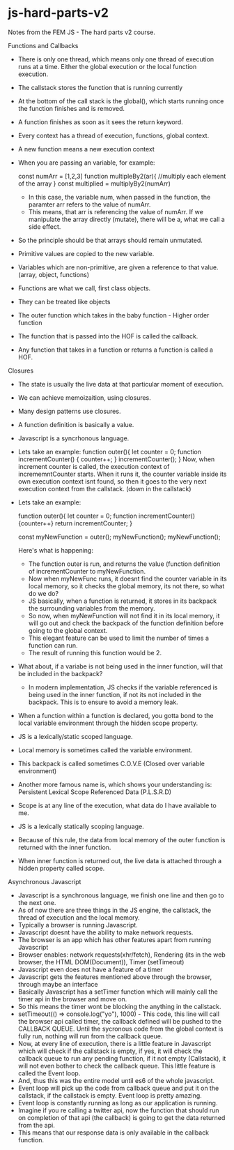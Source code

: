 # js-hard-parts-v2
Notes from the FEM JS - The hard parts v2 course.

Functions and Callbacks
- There is only one thread, which means only one thread of execution runs at a time. Either the global execution or the local function execution. 
- The callstack stores the function that is running currently
- At the bottom of the call stack is the global(), which starts running once the function finishes and is removed. 
- A function finishes as soon as it sees the return keyword. 
- Every context has a thread of execution, functions, global context.  
- A new function means a new execution context
- When you are passing an variable, for example:
  
  const numArr = [1,2,3]
  function multipleBy2(ar){
    //multiply each element of the array
  }
  const multiplied = multiplyBy2(numArr)
  
  - In this case, the variable num, when passed in the function, the paramter arr refers to the value of         numArr. 
  - This means, that arr is referencing the value of numArr. If we manipulate the array directly (mutate), 
    there will be a, what we call a side effect.
    
 - So the principle should be that arrays should remain unmutated. 
 - Primitive values are copied to the new variable.
 - Variables which are non-primitive, are given a reference to that value. (array, object, functions)
 - Functions are what we call, first class objects. 
 - They can be treated like objects
 -  The outer function which takes in the baby function - Higher order function 
 -  The function that is passed into the HOF is called the callback. 
 -  Any function that takes in a function or returns a function is called a HOF.

Closures
- The state is usually the live data at that particular moment of execution.
- We can achieve memoizaition, using closures. 
- Many design patterns use closures. 
- A function definition is basically a value. 
- Javascript is a syncrhonous language. 
- Lets take an example:
  function outer(){
    let counter = 0;
    function incrementCounter() {
      counter++;
    }
    incrementCounter();
   }
Now, when increment counter is called, the execution context of incrememntCounter starts. When it runs it, the counter variable inside its own execution context isnt found, so then it goes to the very next execution context from the callstack. (down in the callstack)

- Lets take an example: 

  function outer(){
  let counter = 0;
  function incrementCounter(){counter++}
  return incrementCounter;
  }
  
  const myNewFunction = outer();
  myNewFunction();
  myNewFunction();
  
  Here's what is happening:
   - The function outer is run, and returns the value (function definition of incrementCounter to myNewFunction.
   - Now when myNewFunc runs, it doesnt find the counter variable in its local memory, so it checks the global memory, its not there, so what do we do?
   - JS basically, when a function is returned, it stores in its backpack the surrounding variables from the memory. 
   - So now, when myNewFunction will not find it in its local memory, it will go out and check the backpack of the function definition before going to the global context. 
   - This elegant feature can be used to limit the number of times a function can run. 
   - The result of running this function would be 2.
- What about, if a variabe is not being used in the inner function, will that be included in the backpack?
  - In modern implementation, JS checks if the variable referenced is being used in the inner function, if not its not included in the backpack. This is to 
    ensure to avoid a memory leak. 

- When a function within a function is declared, you gotta bond to the local variable environment through the hidden scope property. 
- JS is a lexically/static scoped language. 
- Local memory is sometimes called the variable environment. 
- This backpack is called sometimes C.O.V.E (Closed over variable environment)
- Another more famous name is, which shows your understanding is: Persistent Lexical Scope Referenced Data (P.L.S.R.D)
- Scope is at any line of the execution, what data do I have available to me. 
- JS is a lexically statically scoping language. 
- Because of this rule, the data from local memory of the outer function is returned with the inner function. 
- When inner function is returned out, the live data is attached through a hidden property called scope. 

Asynchronous Javascript

- Javascript is a synchronous language, we finish one line and then go to the next one. 
- As of now there are three things in the JS engine, the callstack, the thread of execution and the local memory.
- Typically a browser is running Javascript. 
- Javascript doesnt have the ability to make network requests. 
- The browser is an app which has other features apart from running Javascript
- Browser enables:  network requests(xhr/fetch), Rendering (its in the web browser, the HTML DOM(Document)), Timer (setTimeout)
- Javascript even does not have a feature of a timer
- Javascript gets the features mentioned above through the browser, through maybe an interface
- Basically Javascript has a setTimer function which will mainly call the timer api in the browser and move on. 
- So this means the timer wont be blocking the anything in the callstack.
- setTimeout(() => console.log("yo"), 1000) - This code, this line will call the browser api called timer, the callback defined will be pushed to the CALLBACK QUEUE. Until the sycronous code from the global context is fully run, nothing will run from the callback queue. 
- Now, at every line of execution, there is a little feature in Javascript which will check if the callstack is empty, if yes, it will check the callback queue to run any pending function, if it not empty (Callstack), it will not even bother to check the callback queue. This little feature is called the Event loop. 
- And, thus this was the entire model until es6 of the whole javascript. 
- Event loop will pick up the code from callback queue and put it on the callstack, if the callstack is empty. Event loop is pretty amazing.
- Event loop is constantly running as long as our application is running. 
- Imagine if you re calling a twitter api, now the function that should run on completion of that api (the callback) is going to get the data returned from the api. 
- This means that our response data is only available in the callback function. 
